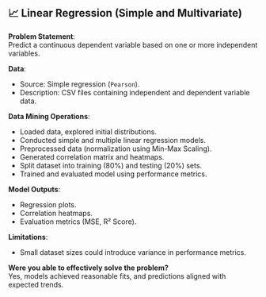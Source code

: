 ## 📈 Linear Regression (Simple and Multivariate)

**Problem Statement**:  
Predict a continuous dependent variable based on one or more independent variables.

**Data**:  
- Source: Simple regression (`Pearson`).
- Description: CSV files containing independent and dependent variable data.

**Data Mining Operations**:  
- Loaded data, explored initial distributions.
- Conducted simple and multiple linear regression models.
- Preprocessed data (normalization using Min-Max Scaling).
- Generated correlation matrix and heatmaps.
- Split dataset into training (80%) and testing (20%) sets.
- Trained and evaluated model using performance metrics.

**Model Outputs**:  
- Regression plots.
- Correlation heatmaps.
- Evaluation metrics (MSE, R² Score).

**Limitations**:  
- Small dataset sizes could introduce variance in performance metrics.

**Were you able to effectively solve the problem?**  
Yes, models achieved reasonable fits, and predictions aligned with expected trends.
